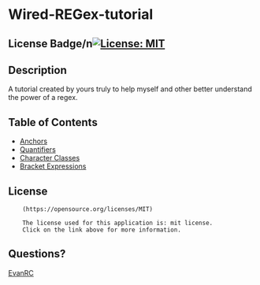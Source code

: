 # Wired-REGex-tutorial

## License Badge/n[![License: MIT](https://img.shields.io/badge/License-MIT-yellow.svg)](https://opensource.org/licenses/MIT)

## Description

A tutorial created by yours truly to help myself and other better understand the power of a regex.

## Table of Contents

- [Anchors](#anchors)
- [Quantifiers](#quantifiers)
- [Character Classes](#character-classes)
- [Bracket Expressions](#bracket-expressions)

## License


        (https://opensource.org/licenses/MIT)

        The license used for this application is: mit license. 
        Click on the link above for more information.

## Questions?

[EvanRC](https://github.com/EvanRC)

